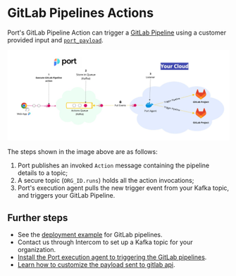 # GitLab Pipelines Actions

Port's GitLab Pipeline Action can trigger a [GitLab Pipeline](https://docs.gitlab.com/ee/ci/pipelines/) using a customer provided input and [`port_payload`](/create-self-service-experiences/reflect-action-progress/#action-run-json-structure).

![Port Kafka Architecture](../../../../static/img/self-service-actions/setup-backend/gitlab-pipeline/gitlab-pipeline-agent-architecture.jpg)

The steps shown in the image above are as follows:

1. Port publishes an invoked `Action` message containing the pipeline details to a topic;
2. A secure topic (`ORG_ID.runs`) holds all the action invocations;
3. Port's execution agent pulls the new trigger event from your Kafka topic, and triggers your GitLab Pipeline.

## Further steps

- See the [deployment example](./examples/run-service-deployment.md) for GitLab pipelines.
- Contact us through Intercom to set up a Kafka topic for your organization.
- [Install the Port execution agent to triggering the GitLab pipelines](./Installation.md).
- [Learn how to customize the payload sent to gitlab api](./Installation.md#control-the-payload).
